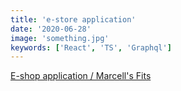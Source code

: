 ```yaml
---
title: 'e-store application'
date: '2020-06-28'
image: 'something.jpg'
keywords: ['React', 'TS', 'Graphql']
---
```


<a href="https://marcells-fits.netlify.app/" target="_blank">
  E-shop application / Marcell's Fits
</a>
